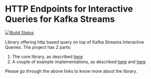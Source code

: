 # HTTP Endpoints for Interactive Queries for Kafka Streams

[![Build Status](https://secure.travis-ci.org/lightbend/kafka-streams-query.png)](http://travis-ci.org/lightbend/kafka-streams-query)

Library offering http based query on top of Kafka Streams Interactive Queries. The project has 2 parts:

1. The core library, as described [here](lib/README.md)
2. A couple of example implementations, as described [here](examples/example-dsl/README.md) and [here](examples/example-proc/README.md)

Please go through the above links to know more about the library.
